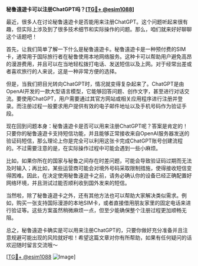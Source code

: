 **秘鲁遠遊卡可以注册ChatGPT吗？[[TG💪+ @esim1088](https://t.me/s/esim1088)]**

最近，很多人在讨论秘鲁遠遊卡是否能用来注册ChatGPT。这个问题听起来很有趣，但实际上涉及到了很多技术细节和实际操作的问题。那么，咱们就来好好聊聊这个话题吧！

首先，让我们简单了解一下什么是秘鲁遠遊卡。秘鲁遠遊卡是一种预付费的SIM卡，通常用于国际旅行者在秘鲁使用本地网络服务。这种卡可以帮助用户避免高昂的漫游费用，并且可以在当地轻松拨打电话、发送短信以及上网。对于经常出差或者喜欢旅行的人来说，这是一种非常方便的选择。

但是，当我们把目光转向ChatGPT时，情况就变得复杂起来了。ChatGPT是由OpenAI开发的一款大型语言模型，它能够回答问题、创作文字，甚至进行对话交流。要使用ChatGPT，用户需要通过其官方网站或相关应用程序进行注册并登录。而注册过程一般要求用户提供有效的电子邮件地址以及手机号码作为验证手段。

现在回到问题本身：秘鲁遠遊卡是否可以用来注册ChatGPT呢？答案是肯定的！只要你的秘鲁遠遊卡支持短信功能，并且能够正常接收来自OpenAI服务器发送的验证码短信，那么理论上你是完全可以利用这张卡完成ChatGPT账号创建流程的。不过需要注意的是，在实际操作过程中可能会遇到一些小麻烦。

比如，如果你所在的国家与秘鲁之间存在时差问题，可能会导致验证码过期而无法及时输入；再比如，某些运营商可能会对境外号码采取限制措施，使得接收短信变得困难。因此，在决定使用秘鲁遠遊卡之前，请务必确认你的设备已经正确配置好网络环境，并且测试过能否顺利收到国外发来的短信。

当然啦，除了秘鲁遠遊卡之外，还有其他方法也可以帮助大家解决类似需求。例如，购买一张支持国际漫游的本地SIM卡，或者直接借用朋友家里的固定电话来进行验证等。这些方案虽然稍微麻烦一点，但至少能确保整个注册过程更加顺畅无阻。

总之，秘鲁遠遊卡确实是可以用来注册ChatGPT的，只要你做好充分准备并且注意规避可能出现的风险就好啦！希望这篇文章对你有所帮助，如果有任何疑问的话欢迎随时留言交流哦～

[[TG💪+ @esim1088](https://t.me/s/esim1088) ![Image](https://i.postimg.cc/4NQfJmqS/Snipaste-2025-05-13-00-14-12.png)]